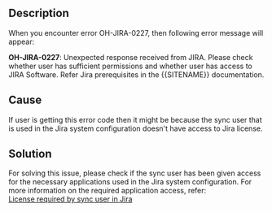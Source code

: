 ## Description

When you encounter error OH-JIRA-0227, then following error message will appear:

 **OH-JIRA-0227**: Unexpected response received from JIRA. Please check whether user has sufficient permissions and whether user has access to JIRA Software. Refer Jira prerequisites in the {{SITENAME}} documentation.

## Cause

If user is getting this error code then it might be because the sync user that is used in the Jira system configuration doesn't have access to Jira license.

## Solution

For solving this issue, please check if the sync user has been given access for the necessary applications used in the Jira system configuration. For more information on the required application access, refer:  
[License required by sync user in Jira](../../../../connectors/jira#licenses-required)
